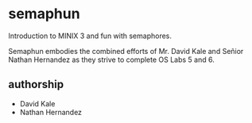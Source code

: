 # semaphun
Introduction to MINIX 3 and fun with semaphores. 

Semaphun embodies the combined efforts of Mr. David Kale and Señior Nathan Hernandez as
they strive to complete OS Labs 5 and 6.

## authorship
* David Kale
* Nathan Hernandez
